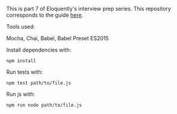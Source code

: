 This is part 7 of Eloquently's interview prep series. This repository corresponds to the guide [here](https://eloquent.ly/guides/interview-prep-07).

Tools used:

Mocha, Chai, Babel, Babel Preset ES2015

Install dependencies with:

```
npm install
```

Run tests with:

```
npm test path/to/file.js
```

Run js with:

```
npm run node path/to/file.js
```